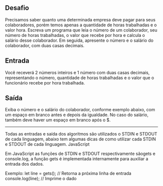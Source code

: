 ## Desafio

Precisamos saber quanto uma determinada empresa deve pagar para seus colaboradores, porém temos apenas a quantidade de horas trabalhadas e o valor hora. Escreva um programa que leia o número de um colaborador, seu número de horas trabalhadas, o valor que recebe por hora e calcula o salário desse colaborador. Em seguida, apresente o número e o salário do colaborador, com duas casas decimais.

## Entrada

Você receverá 2 números inteiros e 1 número com duas casas decimais, representando o número, quantidade de horas trabalhadas e o valor que o funcionário recebe por hora trabalhada.

## Saída

Exiba o número e o salário do colaborador, conforme exemplo abaixo, com um espaço em branco antes e depois da igualdade. No caso do salário, também deve haver um espaço em branco após o \$.

---

Todas as entradas e saída dos algoritmos são utilizados o STDIN e STDOUT de cada linguagem, abaixo tem algumas dicas de como utilizar cada STDIN e STDOUT de cada linguagem.
JavaScript

Em JavaScript as funções de STDIN e STDOUT respectivamente sãogets e console.log, a função gets é implementada internamente para auxiliar a entrada dos dados.

Exemplo:
let line = gets(); // Retorna a próxima linha de entrada
console.log(line); // Imprime o dado
